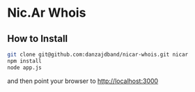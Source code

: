 # Nic.Ar Whois

## How to Install

```bash
git clone git@github.com:danzajdband/nicar-whois.git nicar
npm install
node app.js
```
and then point your browser to [http://localhost:3000](http://localhost:3000)

